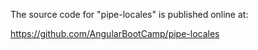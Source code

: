 The source code for "pipe-locales" is published online at:

https://github.com/AngularBootCamp/pipe-locales

